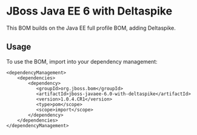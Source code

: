 JBoss Java EE 6 with Deltaspike
===============================

This BOM builds on the Java EE full profile BOM, adding Deltaspike.
 
Usage
-----

To use the BOM, import into your dependency management:

    <dependencyManagement>
        <dependencies>
            <dependency>
               <groupId>org.jboss.bom</groupId>
               <artifactId>jboss-javaee-6.0-with-deltaspike</artifactId>
               <version>1.0.4.CR1</version>
               <type>pom</scope>
               <scope>import</scope>
            </dependency>
        </dependencies>
    </dependencyManagement>
